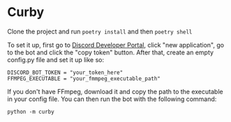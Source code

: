 # Curby
Clone the project and run `poetry install` and then `poetry shell` 

To set it up, first go to [Discord Developer Portal](https://discord.com/developers/applications), click "new application", go to the bot and click the "copy token" button. After that, create an empty config.py file and set it up like so:

```
DISCORD_BOT_TOKEN = "your_token_here"
FFMPEG_EXECUTABLE = "your_fmmpeg_executable_path"
```
If you don't have FFmpeg, download it and copy the path to the executable in your config file. You can then run the bot with the following command:

```
python -m curby
```